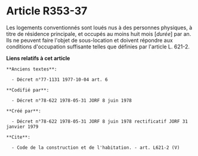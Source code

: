 # Article R353-37

Les logements conventionnés sont loués nus à des personnes physiques, à titre de résidence principale, et occupés au moins
huit mois [*durée*] par an. Ils ne peuvent faire l'objet de sous-location et doivent répondre aux conditions d'occupation
suffisante telles que définies par l'article L. 621-2.

**Liens relatifs à cet article**

	**Anciens textes**:

	  - Décret n°77-1131 1977-10-04 art. 6

	**Codifié par**:

	  - Décret n°78-622 1978-05-31 JORF 8 juin 1978

	**Créé par**:

	  - Décret n°78-622 1978-05-31 JORF 8 juin 1978 rectificatif JORF 31 janvier 1979

	**Cite**:

	  - Code de la construction et de l'habitation. - art. L621-2 (V)
